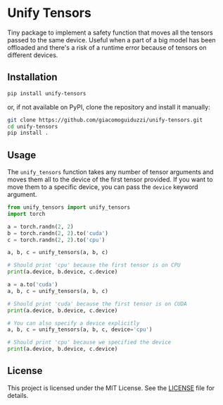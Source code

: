 # Unify Tensors
Tiny package to implement a safety function that moves all the tensors passed to the same device. 
Useful when a part of a big model has been offloaded and there's a risk of a runtime error because of tensors on different devices.
## Installation

```bash
pip install unify-tensors
```

or, if not available on PyPI, clone the repository and install it manually:

```bash
git clone https://github.com/giacomoguiduzzi/unify-tensors.git
cd unify-tensors
pip install .
```

## Usage
The `unify_tensors` function takes any number of tensor arguments and moves them all to the device of the first tensor provided.
If you want to move them to a specific device, you can pass the `device` keyword argument.

```python
from unify_tensors import unify_tensors
import torch

a = torch.randn(2, 2)
b = torch.randn(2, 2).to('cuda')
c = torch.randn(2, 2).to('cpu')

a, b, c = unify_tensors(a, b, c)

# Should print 'cpu' because the first tensor is on CPU
print(a.device, b.device, c.device)

a = a.to('cuda')
a, b, c = unify_tensors(a, b, c)

# Should print 'cuda' because the first tensor is on CUDA
print(a.device, b.device, c.device)

# You can also specify a device explicitly
a, b, c = unify_tensors(a, b, c, device='cpu')

# Should print 'cpu' because we specified the device
print(a.device, b.device, c.device)
```

## License
This project is licensed under the MIT License.
See the [LICENSE](LICENSE) file for details.
